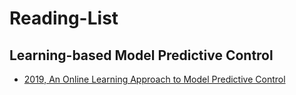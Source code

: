 # Reading-List

## Learning-based Model Predictive Control
* [2019, An Online Learning Approach to Model Predictive Control](https://arxiv.org/pdf/1902.08967.pdf)
